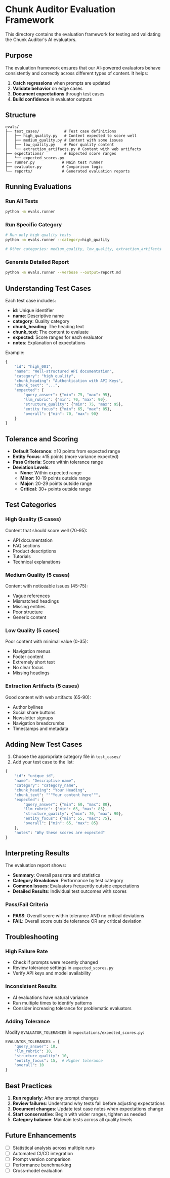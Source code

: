 # Chunk Auditor Evaluation Framework

This directory contains the evaluation framework for testing and validating the Chunk Auditor's AI evaluators.

## Purpose

The evaluation framework ensures that our AI-powered evaluators behave consistently and correctly across different types of content. It helps:

1. **Catch regressions** when prompts are updated
2. **Validate behavior** on edge cases  
3. **Document expectations** through test cases
4. **Build confidence** in evaluator outputs

## Structure

```
evals/
├── test_cases/           # Test case definitions
│   ├── high_quality.py   # Content expected to score well
│   ├── medium_quality.py # Content with some issues
│   ├── low_quality.py    # Poor quality content
│   └── extraction_artifacts.py # Content with web artifacts
├── expectations/         # Expected score ranges
│   └── expected_scores.py
├── runner.py            # Main test runner
├── evaluator.py         # Comparison logic
└── reports/             # Generated evaluation reports
```

## Running Evaluations

### Run All Tests
```bash
python -m evals.runner
```

### Run Specific Category
```bash
# Run only high quality tests
python -m evals.runner --category=high_quality

# Other categories: medium_quality, low_quality, extraction_artifacts
```

### Generate Detailed Report
```bash
python -m evals.runner --verbose --output=report.md
```

## Understanding Test Cases

Each test case includes:
- **id**: Unique identifier
- **name**: Descriptive name
- **category**: Quality category
- **chunk_heading**: The heading text
- **chunk_text**: The content to evaluate
- **expected**: Score ranges for each evaluator
- **notes**: Explanation of expectations

Example:
```python
{
    "id": "high_001",
    "name": "Well-structured API documentation",
    "category": "high_quality",
    "chunk_heading": "Authentication with API Keys",
    "chunk_text": "...",
    "expected": {
        "query_answer": {"min": 75, "max": 95},
        "llm_rubric": {"min": 70, "max": 90},
        "structure_quality": {"min": 75, "max": 95},
        "entity_focus": {"min": 65, "max": 85},
        "overall": {"min": 70, "max": 90}
    }
}
```

## Tolerance and Scoring

- **Default Tolerance**: ±10 points from expected range
- **Entity Focus**: ±15 points (more variance expected)
- **Pass Criteria**: Score within tolerance range
- **Deviation Levels**:
  - **None**: Within expected range
  - **Minor**: 10-19 points outside range
  - **Major**: 20-29 points outside range  
  - **Critical**: 30+ points outside range

## Test Categories

### High Quality (5 cases)
Content that should score well (70-95):
- API documentation
- FAQ sections
- Product descriptions
- Tutorials
- Technical explanations

### Medium Quality (5 cases)
Content with noticeable issues (45-75):
- Vague references
- Mismatched headings
- Missing entities
- Poor structure
- Generic content

### Low Quality (5 cases)
Poor content with minimal value (0-35):
- Navigation menus
- Footer content
- Extremely short text
- No clear focus
- Missing headings

### Extraction Artifacts (5 cases)
Good content with web artifacts (65-90):
- Author bylines
- Social share buttons
- Newsletter signups
- Navigation breadcrumbs
- Timestamps and metadata

## Adding New Test Cases

1. Choose the appropriate category file in `test_cases/`
2. Add your test case to the list:
```python
{
    "id": "unique_id",
    "name": "Descriptive name",
    "category": "category_name",
    "chunk_heading": "Your Heading",
    "chunk_text": """Your content here""",
    "expected": {
        "query_answer": {"min": 60, "max": 80},
        "llm_rubric": {"min": 65, "max": 85},
        "structure_quality": {"min": 70, "max": 90},
        "entity_focus": {"min": 55, "max": 75},
        "overall": {"min": 65, "max": 85}
    },
    "notes": "Why these scores are expected"
}
```

## Interpreting Results

The evaluation report shows:
- **Summary**: Overall pass rate and statistics
- **Category Breakdown**: Performance by test category
- **Common Issues**: Evaluators frequently outside expectations
- **Detailed Results**: Individual test outcomes with scores

### Pass/Fail Criteria
- **PASS**: Overall score within tolerance AND no critical deviations
- **FAIL**: Overall score outside tolerance OR any critical deviation

## Troubleshooting

### High Failure Rate
- Check if prompts were recently changed
- Review tolerance settings in `expected_scores.py`
- Verify API keys and model availability

### Inconsistent Results
- AI evaluations have natural variance
- Run multiple times to identify patterns
- Consider increasing tolerance for problematic evaluators

### Adding Tolerance
Modify `EVALUATOR_TOLERANCES` in `expectations/expected_scores.py`:
```python
EVALUATOR_TOLERANCES = {
    "query_answer": 10,
    "llm_rubric": 10,
    "structure_quality": 10,
    "entity_focus": 15,  # Higher tolerance
    "overall": 10
}
```

## Best Practices

1. **Run regularly**: After any prompt changes
2. **Review failures**: Understand why tests fail before adjusting expectations
3. **Document changes**: Update test case notes when expectations change
4. **Start conservative**: Begin with wider ranges, tighten as needed
5. **Category balance**: Maintain tests across all quality levels

## Future Enhancements

- [ ] Statistical analysis across multiple runs
- [ ] Automated CI/CD integration
- [ ] Prompt version comparison
- [ ] Performance benchmarking
- [ ] Cross-model evaluation